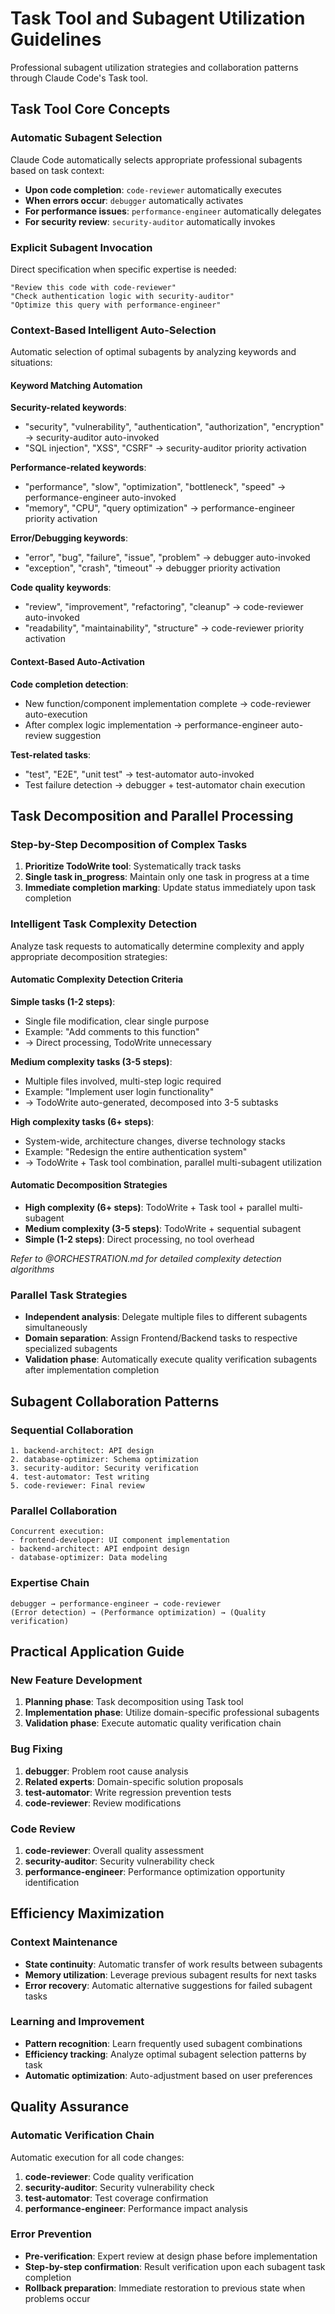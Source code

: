 # Task Tool and Subagent Utilization Guidelines

Professional subagent utilization strategies and collaboration patterns through Claude Code's Task tool.

## Task Tool Core Concepts

### Automatic Subagent Selection
Claude Code automatically selects appropriate professional subagents based on task context:
- **Upon code completion**: `code-reviewer` automatically executes
- **When errors occur**: `debugger` automatically activates  
- **For performance issues**: `performance-engineer` automatically delegates
- **For security review**: `security-auditor` automatically invokes

### Explicit Subagent Invocation
Direct specification when specific expertise is needed:
```
"Review this code with code-reviewer"
"Check authentication logic with security-auditor"  
"Optimize this query with performance-engineer"
```

### Context-Based Intelligent Auto-Selection
Automatic selection of optimal subagents by analyzing keywords and situations:

#### Keyword Matching Automation
**Security-related keywords**:
- "security", "vulnerability", "authentication", "authorization", "encryption" → security-auditor auto-invoked
- "SQL injection", "XSS", "CSRF" → security-auditor priority activation

**Performance-related keywords**:
- "performance", "slow", "optimization", "bottleneck", "speed" → performance-engineer auto-invoked
- "memory", "CPU", "query optimization" → performance-engineer priority activation

**Error/Debugging keywords**:
- "error", "bug", "failure", "issue", "problem" → debugger auto-invoked
- "exception", "crash", "timeout" → debugger priority activation

**Code quality keywords**:
- "review", "improvement", "refactoring", "cleanup" → code-reviewer auto-invoked
- "readability", "maintainability", "structure" → code-reviewer priority activation

#### Context-Based Auto-Activation
**Code completion detection**:
- New function/component implementation complete → code-reviewer auto-execution
- After complex logic implementation → performance-engineer auto-review suggestion

**Test-related tasks**:
- "test", "E2E", "unit test" → test-automator auto-invoked
- Test failure detection → debugger + test-automator chain execution

## Task Decomposition and Parallel Processing

### Step-by-Step Decomposition of Complex Tasks
1. **Prioritize TodoWrite tool**: Systematically track tasks
2. **Single task in_progress**: Maintain only one task in progress at a time
3. **Immediate completion marking**: Update status immediately upon task completion

### Intelligent Task Complexity Detection
Analyze task requests to automatically determine complexity and apply appropriate decomposition strategies:

#### Automatic Complexity Detection Criteria
**Simple tasks (1-2 steps)**:
- Single file modification, clear single purpose
- Example: "Add comments to this function"
- → Direct processing, TodoWrite unnecessary

**Medium complexity tasks (3-5 steps)**:
- Multiple files involved, multi-step logic required
- Example: "Implement user login functionality"
- → TodoWrite auto-generated, decomposed into 3-5 subtasks

**High complexity tasks (6+ steps)**:
- System-wide, architecture changes, diverse technology stacks
- Example: "Redesign the entire authentication system"
- → TodoWrite + Task tool combination, parallel multi-subagent utilization

#### Automatic Decomposition Strategies
- **High complexity (6+ steps)**: TodoWrite + Task tool + parallel multi-subagent
- **Medium complexity (3-5 steps)**: TodoWrite + sequential subagent  
- **Simple (1-2 steps)**: Direct processing, no tool overhead

*Refer to @ORCHESTRATION.md for detailed complexity detection algorithms*

### Parallel Task Strategies
- **Independent analysis**: Delegate multiple files to different subagents simultaneously
- **Domain separation**: Assign Frontend/Backend tasks to respective specialized subagents
- **Validation phase**: Automatically execute quality verification subagents after implementation completion

## Subagent Collaboration Patterns

### Sequential Collaboration
```
1. backend-architect: API design
2. database-optimizer: Schema optimization  
3. security-auditor: Security verification
4. test-automator: Test writing
5. code-reviewer: Final review
```

### Parallel Collaboration
```
Concurrent execution:
- frontend-developer: UI component implementation
- backend-architect: API endpoint design
- database-optimizer: Data modeling
```

### Expertise Chain
```
debugger → performance-engineer → code-reviewer
(Error detection) → (Performance optimization) → (Quality verification)
```

## Practical Application Guide

### New Feature Development
1. **Planning phase**: Task decomposition using Task tool
2. **Implementation phase**: Utilize domain-specific professional subagents
3. **Validation phase**: Execute automatic quality verification chain

### Bug Fixing
1. **debugger**: Problem root cause analysis
2. **Related experts**: Domain-specific solution proposals
3. **test-automator**: Write regression prevention tests
4. **code-reviewer**: Review modifications

### Code Review
1. **code-reviewer**: Overall quality assessment
2. **security-auditor**: Security vulnerability check
3. **performance-engineer**: Performance optimization opportunity identification

## Efficiency Maximization

### Context Maintenance
- **State continuity**: Automatic transfer of work results between subagents
- **Memory utilization**: Leverage previous subagent results for next tasks
- **Error recovery**: Automatic alternative suggestions for failed subagent tasks

### Learning and Improvement
- **Pattern recognition**: Learn frequently used subagent combinations
- **Efficiency tracking**: Analyze optimal subagent selection patterns by task
- **Automatic optimization**: Auto-adjustment based on user preferences

## Quality Assurance

### Automatic Verification Chain
Automatic execution for all code changes:
1. **code-reviewer**: Code quality verification
2. **security-auditor**: Security vulnerability check  
3. **test-automator**: Test coverage confirmation
4. **performance-engineer**: Performance impact analysis

### Error Prevention
- **Pre-verification**: Expert review at design phase before implementation
- **Step-by-step confirmation**: Result verification upon each subagent task completion
- **Rollback preparation**: Immediate restoration to previous state when problems occur

